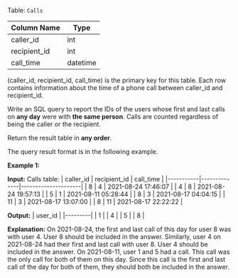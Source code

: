 ﻿
Table:  `Calls`

| Column Name  | Type     |
|--------------|----------|
| caller_id    | int      |
| recipient_id | int      |
| call_time    | datetime |

(caller_id, recipient_id, call_time) is the primary key for this table.
Each row contains information about the time of a phone call between caller_id and recipient_id.

Write an SQL query to report the IDs of the users whose first and last calls on  **any day**  were with  **the same person**. Calls are counted regardless of being the caller or the recipient.

Return the result table in  **any order**.

The query result format is in the following example.

**Example 1:**

**Input:** 
Calls table:
| caller_id | recipient_id | call_time           |
|-----------|--------------|---------------------|
| 8         | 4            | 2021-08-24 17:46:07 |
| 4         | 8            | 2021-08-24 19:57:13 |
| 5         | 1            | 2021-08-11 05:28:44 |
| 8         | 3            | 2021-08-17 04:04:15 |
| 11        | 3            | 2021-08-17 13:07:00 |
| 8         | 11           | 2021-08-17 22:22:22 |

**Output:** 
| user_id |
|---------|
| 1       |
| 4       |
| 5       |
| 8       |

**Explanation:** 
On 2021-08-24, the first and last call of this day for user 8 was with user 4. User 8 should be included in the answer.
Similarly, user 4 on 2021-08-24 had their first and last call with user 8. User 4 should be included in the answer.
On 2021-08-11, user 1 and 5 had a call. This call was the only call for both of them on this day. Since this call is the first and last call of the day for both of them, they should both be included in the answer.
